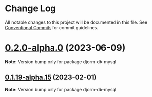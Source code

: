 # Change Log

All notable changes to this project will be documented in this file.
See [Conventional Commits](https://conventionalcommits.org) for commit guidelines.

# [0.2.0-alpha.0](https://github.com/just-paja/djorm/compare/v0.1.19-alpha.18...v0.2.0-alpha.0) (2023-06-09)

**Note:** Version bump only for package djorm-db-mysql





## [0.1.19-alpha.15](https://github.com/just-paja/djorm/compare/v0.1.19-alpha.14...v0.1.19-alpha.15) (2023-02-01)

**Note:** Version bump only for package djorm-db-mysql
